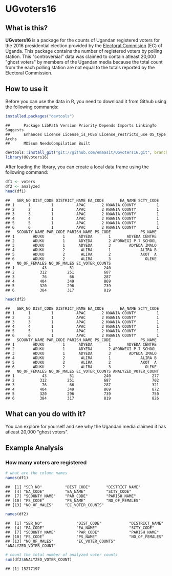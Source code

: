 UGvoters16
==========

What is this?
-------------

**UGvoters16** is a package for the counts of Ugandan registered voters for the 2016 presidential election provided by the [Electoral Commision](http://www.ec.or.ug/) (EC) of Uganda. This package contains the number of registered voters by polling station. This "controversial" data was claimed to contain atleast 20,000 "ghost voters" by members of the Ugandan media because the total count from the each polling station are not equal to the totals reported by the Electoral Commission.

How to use it
-------------

Before you can use the data in R, you need to download it from Github using the following commands:

``` r
installed.packages("devtools")
```

    ##      Package LibPath Version Priority Depends Imports LinkingTo Suggests
    ##      Enhances License License_is_FOSS License_restricts_use OS_type Archs
    ##      MD5sum NeedsCompilation Built

``` r
devtools::install_git("git://github.com/emaasit/UGvoters16.git", branch = "master")
library(UGvoters16)
```

After loading the library, you can create a local data frame using the following command:

``` r
df1 <- voters
df2 <- analyzed
head(df1)
```

    ##   SER_NO DIST_CODE DISTRICT_NAME EA_CODE       EA_NAME SCTY_CODE
    ## 1      1         1          APAC       2 KWANIA COUNTY         1
    ## 2      2         1          APAC       2 KWANIA COUNTY         1
    ## 3      3         1          APAC       2 KWANIA COUNTY         1
    ## 4      4         1          APAC       2 KWANIA COUNTY         1
    ## 5      5         1          APAC       2 KWANIA COUNTY         1
    ## 6      6         1          APAC       2 KWANIA COUNTY         1
    ##   SCOUNTY_NAME PAR_CODE PARISH_NAME PS_CODE             PS_NAME
    ## 1        ADUKU        1      ADYEDA       1       ADYEDA CENTRE
    ## 2        ADUKU        1      ADYEDA       2 APORWEGI P.7 SCHOOL
    ## 3        ADUKU        1      ADYEDA       3        ADYEDA IMALO
    ## 4        ADUKU        2       ALIRA       1             ALIRA B
    ## 5        ADUKU        2       ALIRA       2             AKOT  A
    ## 6        ADUKU        2       ALIRA       3               OLEKE
    ##   NO_OF_FEMALES NO_OF_MALES EC_VOTER_COUNTS
    ## 1            43          51             240
    ## 2           312         251             687
    ## 3            76          66             287
    ## 4           404         349             869
    ## 5           320         296             739
    ## 6           384         317             819

``` r
head(df2)
```

    ##   SER_NO DIST_CODE DISTRICT_NAME EA_CODE       EA_NAME SCTY_CODE
    ## 1      1         1          APAC       2 KWANIA COUNTY         1
    ## 2      2         1          APAC       2 KWANIA COUNTY         1
    ## 3      3         1          APAC       2 KWANIA COUNTY         1
    ## 4      4         1          APAC       2 KWANIA COUNTY         1
    ## 5      5         1          APAC       2 KWANIA COUNTY         1
    ## 6      6         1          APAC       2 KWANIA COUNTY         1
    ##   SCOUNTY_NAME PAR_CODE PARISH_NAME PS_CODE             PS_NAME
    ## 1        ADUKU        1      ADYEDA       1       ADYEDA CENTRE
    ## 2        ADUKU        1      ADYEDA       2 APORWEGI P.7 SCHOOL
    ## 3        ADUKU        1      ADYEDA       3        ADYEDA IMALO
    ## 4        ADUKU        2       ALIRA       1             ALIRA B
    ## 5        ADUKU        2       ALIRA       2             AKOT  A
    ## 6        ADUKU        2       ALIRA       3               OLEKE
    ##   NO_OF_FEMALES NO_OF_MALES EC_VOTER_COUNTS ANALYZED_VOTER_COUNT
    ## 1            43          51             240                  277
    ## 2           312         251             687                  702
    ## 3            76          66             287                  321
    ## 4           404         349             869                  872
    ## 5           320         296             739                  750
    ## 6           384         317             819                  826

What can you do with it?
------------------------

You can explore for yourself and see why the Ugandan media claimed it has atleast 20,000 "ghost voters".

Example Analysis
----------------

### How many voters are registered

``` r
# what are the column names
names(df1)
```

    ##  [1] "SER_NO"          "DIST_CODE"       "DISTRICT_NAME"  
    ##  [4] "EA_CODE"         "EA_NAME"         "SCTY_CODE"      
    ##  [7] "SCOUNTY_NAME"    "PAR_CODE"        "PARISH_NAME"    
    ## [10] "PS_CODE"         "PS_NAME"         "NO_OF_FEMALES"  
    ## [13] "NO_OF_MALES"     "EC_VOTER_COUNTS"

``` r
names(df2)
```

    ##  [1] "SER_NO"               "DIST_CODE"            "DISTRICT_NAME"       
    ##  [4] "EA_CODE"              "EA_NAME"              "SCTY_CODE"           
    ##  [7] "SCOUNTY_NAME"         "PAR_CODE"             "PARISH_NAME"         
    ## [10] "PS_CODE"              "PS_NAME"              "NO_OF_FEMALES"       
    ## [13] "NO_OF_MALES"          "EC_VOTER_COUNTS"      "ANALYZED_VOTER_COUNT"

``` r
# count the total number of analyzed voter counts
sum(df2$ANALYZED_VOTER_COUNT)
```

    ## [1] 15277197
